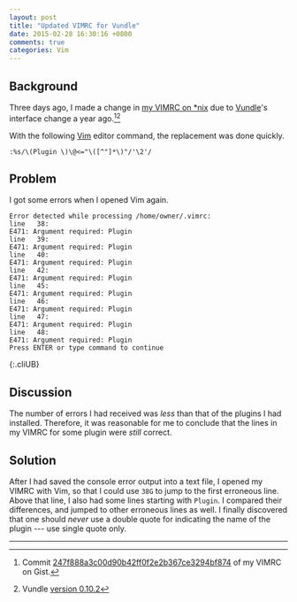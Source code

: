 ```yaml
---
layout: post
title: "Updated VIMRC for Vundle"
date: 2015-02-28 16:30:16 +0800
comments: true
categories: Vim
---
```


Background
---

Three days ago, I made a change in [my VIMRC on \*nix][vimrc] due to
[Vundle]'s interface change a year ago.[^src][^vundle_change]

With the following [Vim] editor command, the replacement was done
quickly.

    :%s/\(Plugin \)\@<="\([^"]*\)"/'\2'/

Problem
---

I got some errors when I opened Vim again.

    Error detected while processing /home/owner/.vimrc:
    line   38:
    E471: Argument required: Plugin 
    line   39:
    E471: Argument required: Plugin 
    line   40:
    E471: Argument required: Plugin 
    line   42:
    E471: Argument required: Plugin 
    line   45:
    E471: Argument required: Plugin 
    line   46:
    E471: Argument required: Plugin 
    line   47:
    E471: Argument required: Plugin 
    line   48:
    E471: Argument required: Plugin 
    Press ENTER or type command to continue
{:.cliUB}

<!-- more -->

Discussion
---

The number of errors I had received was *less* than that of the
plugins I had installed.  Therefore, it was reasonable for me to
conclude that the lines in my VIMRC for some plugin were *still*
correct.

Solution
---

After I had saved the console error output into a text file, I opened
my VIMRC with Vim, so that I could use `38G` to jump to the first
erroneous line.  Above that line, I also had some lines starting with
`Plugin`.  I compared their differences, and jumped to other erroneous
lines as well.  I finally discovered that one should *never* use a
double quote for indicating the name of the plugin --- use single
quote only.

---
[^src]:
    Commit [247f888a3c00d90b42ff0f2e2b367ce3294bf874][src] of my VIMRC
    on Gist.

[^vundle_change]: Vundle [version 0.10.2][v0102]

[vimrc]: https://gist.github.com/VincentTam/2379ba75d6ad703a3786
[Vundle]: https://github.com/gmarik/Vundle.vim "A Vim plugin manager"
[src]: https://gist.github.com/VincentTam/2379ba75d6ad703a3786/247f888a3c00d90b42ff0f2e2b367ce3294bf874
[v0102]: https://github.com/gmarik/Vundle.vim/commit/0521de9
[Vim]: http://www.vim.org
